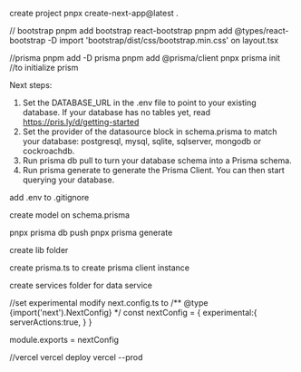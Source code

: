 create project
pnpx create-next-app@latest .

// bootstrap 
pnpm add bootstrap react-bootstrap
pnpm add @types/react-bootstrap -D
import 'bootstrap/dist/css/bootstrap.min.css' on layout.tsx

//prisma
pnpm add -D prisma
pnpm add @prisma/client
pnpx prisma init //to initialize prism

Next steps:
1. Set the DATABASE_URL in the .env file to point to your existing database. If your database has no tables yet, read https://pris.ly/d/getting-started 
2. Set the provider of the datasource block in schema.prisma to match your database: postgresql, mysql, sqlite, sqlserver, mongodb or cockroachdb.      
3. Run prisma db pull to turn your database schema into a Prisma schema.    
4. Run prisma generate to generate the Prisma Client. You can then start querying your database.


add .env to .gitignore

create model on schema.prisma

pnpx prisma db push
pnpx prisma generate

create lib folder

create prisma.ts to create prisma client instance

create services folder for data service



//set experimental
modify next.config.ts to 
/** @type {import('next').NextConfig} */
const nextConfig = {
    experimental:{
        serverActions:true,
    }
}

module.exports = nextConfig

//vercel
vercel deploy
vercel --prod